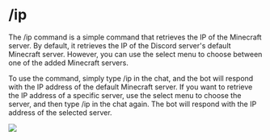 # /ip

The /ip command is a simple command that retrieves the IP of the Minecraft server. By default, it retrieves the IP of the Discord server's default Minecraft server. However, you can use the select menu to choose between one of the added Minecraft servers.

To use the command, simply type /ip in the chat, and the bot will respond with the IP address of the default Minecraft server. If you want to retrieve the IP address of a specific server, use the select menu to choose the server, and then type /ip in the chat again. The bot will respond with the IP address of the selected server.

![](https://cdn.discordapp.com/attachments/1086041829998329856/1090632694750253107/Screenshot_2023-03-29_at_14.44.53.png)